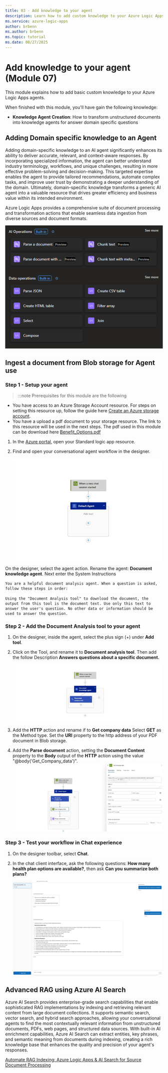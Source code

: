 ```yaml
---
title: 03 - Add knowledge to your agent
description: Learn how to add custom knowledge to your Azure Logic Apps workflows and agents.
ms.service: azure-logic-apps
author: brbenn
ms.author: brbenn
ms.topic: tutorial
ms.date: 08/27/2025
---
```


# Add knowledge to your agent (Module 07)

This module explains how to add basic custom knowledge to your Azure Logic Apps agents.

When finished with this module, you'll have gain the following knowledge:

- **Knowledge Agent Creation**: How to transform unstructured documents into knowledge agents for answer domain specific questions

## Adding Domain specific knowledge to an Agent

Adding domain-specific knowledge to an AI agent significantly enhances its ability to deliver accurate, relevant, and context-aware responses. By incorporating specialized information, the agent can better understand industry terminology, workflows, and unique challenges, resulting in more effective problem-solving and decision-making. This targeted expertise enables the agent to provide tailored recommendations, automate complex tasks, and improve user trust by demonstrating a deeper understanding of the domain. Ultimately, domain-specific knowledge transforms a generic AI agent into a valuable resource that drives greater efficiency and business value within its intended environment.

Azure Logic Apps provides a comprehensive suite of document processing and transformation actions that enable seamless data ingestion from diverse sources and document formats.

![Image showing AI Operations and Data Operations action groups.](media/03-add-knowledge-to-agent/action_list.png)

## Ingest a document from Blob storage for Agent use

### Step 1 - Setup your agent
> :::note
> Prerequisites for this module are the following
- You have access to an Azure Storage Account resource. For steps on setting this resource up, follow the guide here [Create an Azure storage account](https://learn.microsoft.com/en-us/azure/storage/common/storage-account-create?tabs=azure-portal).
- You have a upload a pdf document to your storage resource. The link to this resource will be used in the next steps. The pdf used in this module can be download here [Benefit_Options.pdf](media/03-add-knowledge-to-agent/Benefit_Options.pdf)  


1. In the [Azure portal](https://portal.azure.com), open your Standard logic app resource.

1. Find and open your conversational agent workflow in the designer.

   ![Screenshot shows designer with conversational agent workflow.](media/03-add-knowledge-to-agent/doc_ingest.png)

On the designer, select the agent action. Rename the agent: **Document knowledge agent**. Next enter the System Instructions  

```
You are a helpful document analysis agent. When a question is asked, follow these steps in order: 

Using the "Document Analysis tool" to download the document, the output from this tool is the document text. Use only this text to answer the user's question. No other data or information should be used to answer the question.

```

### Step 2 - Add the Document Analysis tool to your agent
1. On the designer, inside the agent, select the plus sign (+) under **Add tool**.
1. Click on the Tool, and rename it to **Document analysis tool**. Then add the follow Description **Answers questions about a specific document.** 

   ![Screenshot shows adding an agent tool action.](media/03-add-knowledge-to-agent/ingest_tool.png)

1. Add the **HTTP** action and rename if to **Get company data** Select **GET** as the Method type. Set the **URI** property to the http address of your PDF document in Blob storage.
1. Add the **Parse document** action, setting the **Document Content** property to the **Body** output of the **HTTP** action using the value "@body('Get_Company_data')".  
   ![Screenshot shows the final result workflow.](media/03-add-knowledge-to-agent/ingest_final.png)

### Step 3 - Test your workflow in Chat experience

1. On the designer toolbar, select **Chat**.
1. In the chat client interface, ask the following questions: **How many health plan options are available?**, then ask **Can you summarize both plans?**
   
   ![Screenshot of chat answered questions.](media/03-add-knowledge-to-agent/ingest_summary_final.png)


## Advanced RAG using Azure AI Search

Azure AI Search provides enterprise-grade search capabilities that enable sophisticated RAG implementations by indexing and retrieving relevant content from large document collections. It supports semantic search, vector search, and hybrid search approaches, allowing your conversational agents to find the most contextually relevant information from unstructured documents, PDFs, web pages, and structured data sources. With built-in AI enrichment capabilities, Azure AI Search can extract entities, key phrases, and semantic meaning from documents during indexing, creating a rich knowledge base that enhances the quality and precision of your agent's responses.

[Automate RAG Indexing: Azure Logic Apps & AI Search for Source Document Processing](https://techcommunity.microsoft.com/blog/azure-ai-foundry-blog/automate-rag-indexing-azure-logic-apps--ai-search-for-source-document-processing/4266083)
